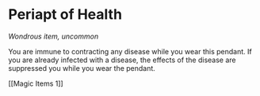 # Periapt of Health

*Wondrous item, uncommon*

You are immune to contracting any disease while you wear this pendant. If you are already infected with a disease, the effects of the disease are suppressed you while you wear the pendant.


[[Magic Items 1]]